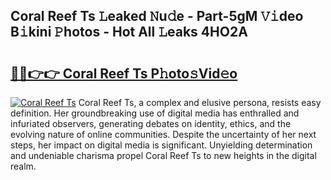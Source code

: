 ## Coral Reef Ts 𝙻eaked 𝙽u𝚍e - Part-5gM 𝚅𝚒deo B𝚒kini 𝙿hotos - Hot All 𝙻eaks 4HO2A

# <h2><a href="http://ld3qxmz.urlbe.top/?page=Coral+Reef+Ts">🔗🔗👉👉 Coral Reef Ts P𝚑oto𝚜Vid𝚎o</a></h2>

[![Coral Reef Ts](https://i.imgur.com/eBuTRDB.gif)](http://ld3qxmz.urlbe.top/?page=Coral+Reef+Ts)
Coral Reef Ts, a complex and elusive persona, resists easy definition. Her groundbreaking use of digital media has enthralled and infuriated observers, generating debates on identity, ethics, and the evolving nature of online communities. Despite the uncertainty of her next steps, her impact on digital media is significant. Unyielding determination and undeniable charisma propel Coral Reef Ts to new heights in the digital realm.
